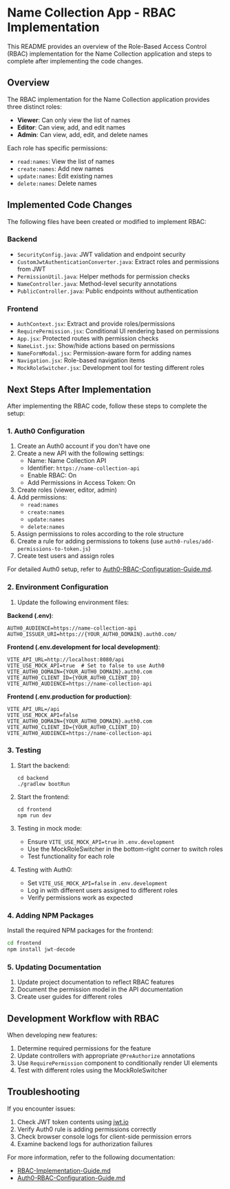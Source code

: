 # Name Collection App - RBAC Implementation

This README provides an overview of the Role-Based Access Control (RBAC) implementation for the Name Collection application and steps to complete after implementing the code changes.

## Overview

The RBAC implementation for the Name Collection application provides three distinct roles:

- **Viewer**: Can only view the list of names
- **Editor**: Can view, add, and edit names
- **Admin**: Can view, add, edit, and delete names

Each role has specific permissions:
- `read:names`: View the list of names
- `create:names`: Add new names
- `update:names`: Edit existing names
- `delete:names`: Delete names

## Implemented Code Changes

The following files have been created or modified to implement RBAC:

### Backend
- `SecurityConfig.java`: JWT validation and endpoint security
- `CustomJwtAuthenticationConverter.java`: Extract roles and permissions from JWT
- `PermissionUtil.java`: Helper methods for permission checks
- `NameController.java`: Method-level security annotations
- `PublicController.java`: Public endpoints without authentication

### Frontend
- `AuthContext.jsx`: Extract and provide roles/permissions
- `RequirePermission.jsx`: Conditional UI rendering based on permissions
- `App.jsx`: Protected routes with permission checks
- `NameList.jsx`: Show/hide actions based on permissions
- `NameFormModal.jsx`: Permission-aware form for adding names
- `Navigation.jsx`: Role-based navigation items
- `MockRoleSwitcher.jsx`: Development tool for testing different roles

## Next Steps After Implementation

After implementing the RBAC code, follow these steps to complete the setup:

### 1. Auth0 Configuration

1. Create an Auth0 account if you don't have one
2. Create a new API with the following settings:
   - Name: Name Collection API
   - Identifier: `https://name-collection-api`
   - Enable RBAC: On
   - Add Permissions in Access Token: On
3. Create roles (viewer, editor, admin)
4. Add permissions:
   - `read:names`
   - `create:names`
   - `update:names`
   - `delete:names`
5. Assign permissions to roles according to the role structure
6. Create a rule for adding permissions to tokens (use `auth0-rules/add-permissions-to-token.js`)
7. Create test users and assign roles

For detailed Auth0 setup, refer to [Auth0-RBAC-Configuration-Guide.md](./Auth0-RBAC-Configuration-Guide.md).

### 2. Environment Configuration

1. Update the following environment files:

**Backend (.env)**:
```
AUTH0_AUDIENCE=https://name-collection-api
AUTH0_ISSUER_URI=https://{YOUR_AUTH0_DOMAIN}.auth0.com/
```

**Frontend (.env.development for local development)**:
```
VITE_API_URL=http://localhost:8080/api
VITE_USE_MOCK_API=true  # Set to false to use Auth0
VITE_AUTH0_DOMAIN={YOUR_AUTH0_DOMAIN}.auth0.com
VITE_AUTH0_CLIENT_ID={YOUR_AUTH0_CLIENT_ID}
VITE_AUTH0_AUDIENCE=https://name-collection-api
```

**Frontend (.env.production for production)**:
```
VITE_API_URL=/api
VITE_USE_MOCK_API=false
VITE_AUTH0_DOMAIN={YOUR_AUTH0_DOMAIN}.auth0.com
VITE_AUTH0_CLIENT_ID={YOUR_AUTH0_CLIENT_ID}
VITE_AUTH0_AUDIENCE=https://name-collection-api
```

### 3. Testing

1. Start the backend:
   ```
   cd backend
   ./gradlew bootRun
   ```

2. Start the frontend:
   ```
   cd frontend
   npm run dev
   ```

3. Testing in mock mode:
   - Ensure `VITE_USE_MOCK_API=true` in `.env.development`
   - Use the MockRoleSwitcher in the bottom-right corner to switch roles
   - Test functionality for each role

4. Testing with Auth0:
   - Set `VITE_USE_MOCK_API=false` in `.env.development`
   - Log in with different users assigned to different roles
   - Verify permissions work as expected

### 4. Adding NPM Packages

Install the required NPM packages for the frontend:

```bash
cd frontend
npm install jwt-decode
```

### 5. Updating Documentation

1. Update project documentation to reflect RBAC features
2. Document the permission model in the API documentation
3. Create user guides for different roles

## Development Workflow with RBAC

When developing new features:

1. Determine required permissions for the feature
2. Update controllers with appropriate `@PreAuthorize` annotations
3. Use `RequirePermission` component to conditionally render UI elements
4. Test with different roles using the MockRoleSwitcher

## Troubleshooting

If you encounter issues:

1. Check JWT token contents using [jwt.io](https://jwt.io/)
2. Verify Auth0 rule is adding permissions correctly
3. Check browser console logs for client-side permission errors
4. Examine backend logs for authorization failures

For more information, refer to the following documentation:
- [RBAC-Implementation-Guide.md](./RBAC-Implementation-Guide.md)
- [Auth0-RBAC-Configuration-Guide.md](./Auth0-RBAC-Configuration-Guide.md)
